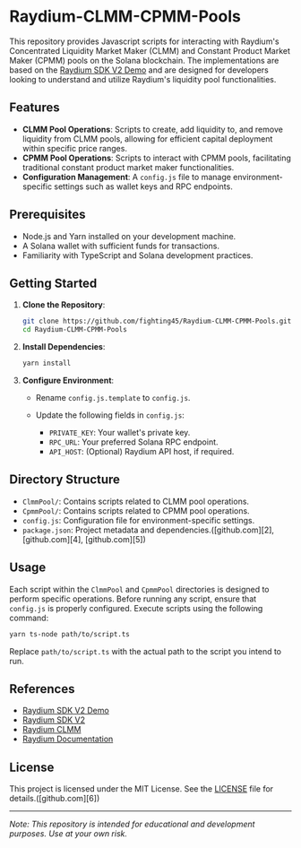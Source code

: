 # Raydium-CLMM-CPMM-Pools

This repository provides Javascript scripts for interacting with Raydium's Concentrated Liquidity Market Maker (CLMM) and Constant Product Market Maker (CPMM) pools on the Solana blockchain. The implementations are based on the [Raydium SDK V2 Demo](https://github.com/raydium-io/raydium-sdk-V2-demo) and are designed for developers looking to understand and utilize Raydium's liquidity pool functionalities.

## Features

* **CLMM Pool Operations**: Scripts to create, add liquidity to, and remove liquidity from CLMM pools, allowing for efficient capital deployment within specific price ranges.
* **CPMM Pool Operations**: Scripts to interact with CPMM pools, facilitating traditional constant product market maker functionalities.
* **Configuration Management**: A `config.js` file to manage environment-specific settings such as wallet keys and RPC endpoints.

## Prerequisites

* Node.js and Yarn installed on your development machine.
* A Solana wallet with sufficient funds for transactions.
* Familiarity with TypeScript and Solana development practices.

## Getting Started

1. **Clone the Repository**:

   ```bash
   git clone https://github.com/fighting45/Raydium-CLMM-CPMM-Pools.git
   cd Raydium-CLMM-CPMM-Pools
   ```



2. **Install Dependencies**:

   ```bash
   yarn install
   ```



3. **Configure Environment**:

   * Rename `config.js.template` to `config.js`.
   * Update the following fields in `config.js`:

     * `PRIVATE_KEY`: Your wallet's private key.
     * `RPC_URL`: Your preferred Solana RPC endpoint.
     * `API_HOST`: (Optional) Raydium API host, if required.

## Directory Structure

* `ClmmPool/`: Contains scripts related to CLMM pool operations.
* `CpmmPool/`: Contains scripts related to CPMM pool operations.
* `config.js`: Configuration file for environment-specific settings.
* `package.json`: Project metadata and dependencies.([github.com][2], [github.com][4], [github.com][5])

## Usage

Each script within the `ClmmPool` and `CpmmPool` directories is designed to perform specific operations. Before running any script, ensure that `config.js` is properly configured. Execute scripts using the following command:

```bash
yarn ts-node path/to/script.ts
```



Replace `path/to/script.ts` with the actual path to the script you intend to run.

## References

* [Raydium SDK V2 Demo](https://github.com/raydium-io/raydium-sdk-V2-demo)
* [Raydium SDK V2](https://github.com/raydium-io/raydium-sdk-V2)
* [Raydium CLMM](https://github.com/raydium-io/raydium-clmm)
* [Raydium Documentation](https://docs.raydium.io/raydium/protocol/developers)

## License

This project is licensed under the MIT License. See the [LICENSE](LICENSE) file for details.([github.com][6])

---

*Note: This repository is intended for educational and development purposes. Use at your own risk.*

